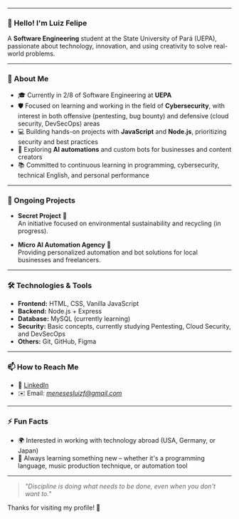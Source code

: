 _________________________________________________________________________________________________________________________________________

### 👋 Hello! I'm Luiz Felipe

A **Software Engineering** student at the State University of Pará (UEPA), passionate about technology, innovation, and using creativity to solve real-world problems.

---

### 🚀 About Me

- 🎓 Currently in 2/8 of Software Engineering at **UEPA**
- 🛡️ Focused on learning and working in the field of **Cybersecurity**, with interest in both offensive (pentesting, bug bounty) and defensive (cloud security, DevSecOps) areas
- 💻 Building hands-on projects with **JavaScript** and **Node.js**, prioritizing security and best practices
- 🤖 Exploring **AI automations** and custom bots for businesses and content creators
- 📚 Committed to continuous learning in programming, cybersecurity, technical English, and personal performance

---

### 📌 Ongoing Projects

- **Secret Project** 🌱  
  An initiative focused on environmental sustainability and recycling (in progress).

- **Micro AI Automation Agency** 🤖  
  Providing personalized automation and bot solutions for local businesses and freelancers.

---

### 🛠️ Technologies & Tools

- **Frontend:** HTML, CSS, Vanilla JavaScript  
- **Backend:** Node.js + Express  
- **Database:** MySQL (currently learning)  
- **Security:** Basic concepts, currently studying Pentesting, Cloud Security, and DevSecOps  
- **Others:** Git, GitHub, Figma

---

### 📫 How to Reach Me

- 💼 [LinkedIn](https://www.linkedin.com/in/menesesluizf/)  
- ✉️ Email: *menesesluizf@gmail.com*

---

### ⚡ Fun Facts

- 🌍 Interested in working with technology abroad (USA, Germany, or Japan)
- 📖 Always learning something new – whether it's a programming language, music production technique, or automation tool

---

> *"Discipline is doing what needs to be done, even when you don't want to."*

Thanks for visiting my profile! 🚀
